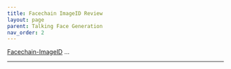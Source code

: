 ```yaml
---
title: Facechain ImageID Review
layout: page
parent: Talking Face Generation
nav_order: 2
---
```


[Facechain-ImageID] ...


----

[Facechain-ImageID]: https://github.com/modelscope/facechain
